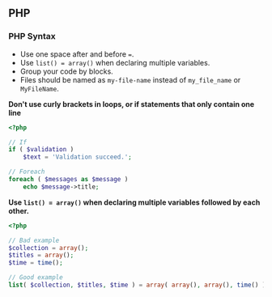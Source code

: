 ## PHP

### PHP Syntax

* Use one space after and before `=`.
* Use `list() = array()` when declaring multiple variables.
* Group your code by blocks.
* Files should be named as `my-file-name` instead of `my_file_name` or `MyFileName`.


**Don't use curly brackets in loops, or if statements that only contain one line**

```php
<?php

// If
if ( $validation )
	$text = 'Validation succeed.';

// Foreach
foreach ( $messages as $message )
	echo $message->title;

```


**Use `list() = array()` when declaring multiple variables followed by each other.**

```php
<?php

// Bad example
$collection = array();
$titles = array();
$time = time();

// Good example
list( $collection, $titles, $time ) = array( array(), array(), time() );

```
